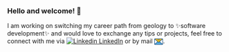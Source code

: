 ### Hello and welcome! 👋

I am working on switching my career path from geology to ✨software development✨ and would love to exchange any tips or projects, feel free to connect with me via [![Linkedin](https://i.stack.imgur.com/gVE0j.png) LinkedIn](www.linkedin.com/in/annaburd) or by mail <a href="mailto:burdanovaas@gmail.com?"><img src="email-svgrepo-com.svg" width="20" height="20" align="top"/></a>.
